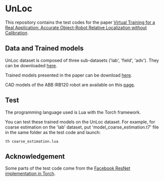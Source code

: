 # UnLoc
This repository contains the test codes for the paper [Virtual Training for a Real Application: Accurate Object-Robot Relative Localization without Calibration](http://imagine.enpc.fr/~loingvi/unloc/).

## Data and Trained models
UnLoc dataset is composed of three sub-datasets ('lab', 'field', 'adv'). They can be downloaded [here](http://imagine.enpc.fr/~loingvi/unloc/UnLoc.tar.gz).

Trained models presented in the paper can be download [here](http://imagine.enpc.fr/~loingvi/unloc/unloc_trained_models.tar.gz). 

CAD models of the ABB IRB120 robot are available on this [page](https://new.abb.com/products/robotics/industrial-robots/irb-120/irb-120-cad).

## Test
The programming language used is Lua with the Torch framework. 

You can test these trained models on the UnLoc dataset. For example, for coarse estimation on the 'lab' dataset, put 'model_coarse_estimation.t7' file in the same folder as the test code and launch:

```
th coarse_estimation.lua
```

## Acknowledgement
Some parts of the test code come from the [Facebook ResNet implementation in Torch](https://github.com/facebook/fb.resnet.torch).

